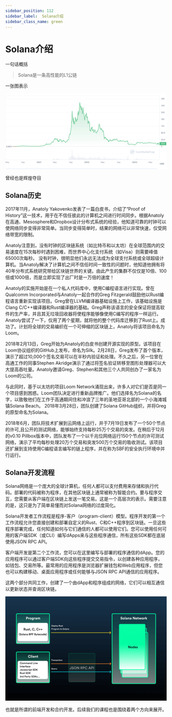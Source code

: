 ```yaml
---
sidebar_position: 112
sidebar_label:  Solana介绍
sidebar_class_name: green
---
```


# Solana介绍

一句话概括

> Solana是一条高性能的L1公链

一张图表示

![](../img/week1/sol_kline.png)

曾经也是辉煌夺目

## Solana历史

2017年11月，Anatoly Yakovenko发表了一篇白皮书，介绍了“Proof of History”这一技术，用于在不信任彼此的计算机之间进行时间同步。根据Anatoly在高通、Mesosphere和Dropbox设计分布式系统的经验，他知道可靠的时钟可以使网络同步变得非常简单。当同步变得简单时，结果的网络可以非常快速，仅受网络带宽的限制。

Anatoly注意到，没有时钟的区块链系统（如比特币和以太坊）在全球范围内的交易速度在15次每秒时遇到困难，而世界中心化支付系统（如Visa）则需要峰值65000次每秒。 没有时钟，很明显他们永远无法成为全球支付系统或全球超级计算机。当Anatoly解决了计算机之间不信任时间一致性的问题时，他知道他拥有将40年分布式系统研究带给区块链世界的关键。由此产生的集群不仅仅是10倍、100倍或1000倍，而是立即实现了出厂时是一万倍的速度！

Anatoly的实施开始是在一个私人代码库中，使用C编程语言进行实现。曾在Qualcomm Incorporated与Anatoly一起合作的Greg Fitzgerald鼓励他以Rust编程语言重新实现该项目。Greg曾在LLVM编译器基础设施上工作，该基础设施是Clang C/C++编译器和Rust编译器的基础。Greg声称该语言的安全保证将提高软件的生产率，并且其无垃圾回收器将使程序能够像使用C编写的程序一样运行。Anatoly尝试了一下，仅用了两个星期，就将他的整个代码库迁移到了Rust上。成功了。计划将全球的交易编织在一个可伸缩的区块链上，Anatoly将该项目命名为Loom。

2018年2月13日，Greg开始为Anatoly的白皮书创建开源实现的原型。该项目在Loom协议组织的GitHub上发布，命名为Silk。2月28日，Greg发布了首个版本，演示了超过10,000个签名交易可以在半秒内验证和处理。不久之后，另一位曾在高通工作的同事Stephen Akridge演示了通过将签名验证转移至图形处理器可以大大提高吞吐量。Anatoly邀请Greg、Stephen和其他三个人共同创办了一家名为Loom的公司。

与此同时，基于以太坊的项目Loom Network涌现出来，许多人对它们是否是同一个项目感到困惑。Loom团队决定进行重新品牌推广。他们选择名为Solana的名字，以致敬他们在工作于高通期间住和冲浪了三年的圣地亚哥北部的一个小海滩城镇Solana Beach。 2018年3月28日，团队创建了Solana GitHub组织，并将Greg的原型命名为Solana。

2018年6月，团队将技术扩展到云网络上运行，并于7月19日发布了一个50个节点的许可,且公开的测试网络，能够始终支持每秒25万个交易的突发。在稍后于12月的v0.10 Pillbox版本中，团队发布了一个以千兆位网络运行150个节点的许可测试网络，演示了平均每秒处理20万个交易和突发500万个交易的吸收测试。该项目还扩展到支持使用C编程语言编写的链上程序，并在称为SBF的安全执行环境中并行运行。

## Solana开发流程

Solana网络是一个庞大的全球计算机，任何人都可以支付费用来存储和执行代码。部署的代码被称为程序，在其他区块链上通常被称为智能合约。要与程序交互，您需要从客户端在区块链上发送一笔交易。这是一个高层次的表示。需要注意的是，这只是为了简单易懂而对Solana网络的过度简化。

Solana开发者工作流程是程序-客户（program-client）模型。程序开发的第一个工作流程允许您直接创建和部署自定义的Rust、C和C++程序到区块链。一旦这些程序部署完成，任何知道如何与它们通信的人都可以使用它们。您可以使用任何可用的客户端SDK（或CLI）编写dApps来与这些程序通信，所有这些SDK都在底层使用JSON RPC API。

客户端开发是第二个工作流，您可以在这里编写与部署的程序通信的dApp。您的应用程序可以通过客户端SDK向这些程序提交交易指令，以创建各种应用程序，如钱包、交易所等。最常用的应用程序是浏览器扩展钱包和Web应用程序，但您也可以构建移动、桌面应用程序或任何能够与JSON RPC API通信的应用程序。

这两个部分共同工作，创建了一个由dApp和程序组成的网络，它们可以相互通信以更新状态并查询区块链。

![](../img/week1/solana-overview-client-program.png)

也就是所谓的前端开发和合约开发。后续我们的课程也是围绕着两个方向来展开。
